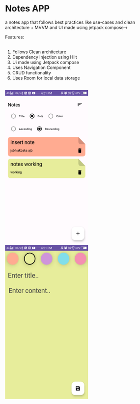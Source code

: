 # Notes APP

a notes app that follows best practices like use-cases and clean architecture + MVVM and UI made using jetpack compose->
<br>

Features:
<br>
<br>

1. Follows Clean architecture<br>
2. Dependency Injection using Hilt<br>
3. Ui made using Jetpack compose<br>
4. Uses Navigation Component<br>
5. CRUD functionality <br>
6. Uses Room for local data storage<br>
<br>
<img src="https://github.com/shalenMathew/Notes_App/blob/master/images/Screenshot_20240107_180119.png" alt="Splash_Screen" width="270" height="500">
<img src="https://github.com/shalenMathew/Notes_App/blob/master/images/Screenshot_20240107_180123.png" alt="main" width="270" height="500">

